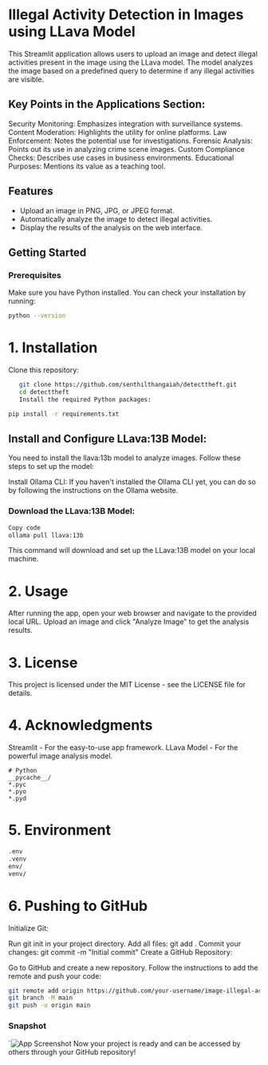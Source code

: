 # Illegal Activity Detection in Images using LLava Model

This Streamlit application allows users to upload an image and detect illegal activities present in the image using the LLava model. The model analyzes the image based on a predefined query to determine if any illegal activities are visible.

## Key Points in the Applications Section:
   Security Monitoring: Emphasizes integration with surveillance systems.
   Content Moderation: Highlights the utility for online platforms.
   Law Enforcement: Notes the potential use for investigations.
   Forensic Analysis: Points out its use in analyzing crime scene images.
   Custom Compliance Checks: Describes use cases in business environments.
   Educational Purposes: Mentions its value as a teaching tool.


## Features

- Upload an image in PNG, JPG, or JPEG format.
- Automatically analyze the image to detect illegal activities.
- Display the results of the analysis on the web interface.

## Getting Started

### Prerequisites

Make sure you have Python installed. You can check your installation by running:

```bash
python --version
```
# 1. Installation
   Clone this repository:
```bash
   git clone https://github.com/senthilthangaiah/detecttheft.git
   cd detecttheft
   Install the required Python packages:
```

```bash
pip install -r requirements.txt
```
## Install and Configure LLava:13B Model:

You need to install the llava:13b model to analyze images. Follow these steps to set up the model:

Install Ollama CLI: If you haven't installed the Ollama CLI yet, you can do so by following the instructions on the Ollama website.

### Download the LLava:13B Model:

```bash
Copy code
ollama pull llava:13b
```
This command will download and set up the LLava:13B model on your local machine.

# 2. Usage
After running the app, open your web browser and navigate to the provided local URL.
Upload an image and click "Analyze Image" to get the analysis results.
# 3. License
This project is licensed under the MIT License - see the LICENSE file for details.

# 4. Acknowledgments
Streamlit - For the easy-to-use app framework.
LLava Model - For the powerful image analysis model.

```gitignore
# Python
__pycache__/
*.pyc
*.pyo
*.pyd
```
# 5. Environment
```bash 
.env
.venv
env/
venv/
```
# 6. Pushing to GitHub

Initialize Git:

Run git init in your project directory.
Add all files: git add .
Commit your changes: git commit -m "Initial commit"
Create a GitHub Repository:

Go to GitHub and create a new repository.
Follow the instructions to add the remote and push your code:
```bash
git remote add origin https://github.com/your-username/image-illegal-activity-detection.git
git branch -M main
git push -u origin main
```

### Snapshot
`![App Screenshot](/app.png)
Now your project is ready and can be accessed by others through your GitHub repository!
